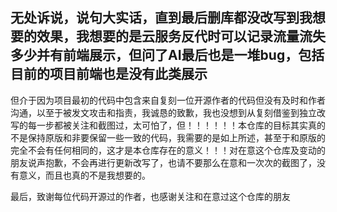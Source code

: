 

## 无处诉说，说句大实话，直到最后删库都没改写到我想要的效果，我想要的是云服务反代时可以记录流量流失多少并有前端展示，但问了AI最后也是一堆bug，包括目前的项目前端也是没有此类展示

但介于因为项目最初的代码中包含来自复刻一位开源作者的代码但没有及时和作者沟通，以至于被发文攻击和指责，我诚恳的致歉，我也没想到从复刻借鉴到独立改写的每一步都被关注和截图过，太可怕了，但！！！！！！本仓库的目标其实真的不是保持原版和非要保留一些一致的代码，我需要的是如上所述，甚至于和原版的完全不会有任何相同的，这才是本仓库存在的意义！！！对在意这个仓库及变动的朋友说声抱歉，不会再进行更新改写了，也请不要那么在意和一次次的截图了，没有意义，而且也真的不是我想要的。



最后，致谢每位代码开源过的作者，也感谢关注和在意过这个仓库的朋友

